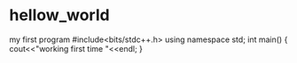 # hellow_world
my first program 
#include<bits/stdc++.h>
using namespace std;
int main()
{
cout<<"working first time "<<endl;
}
